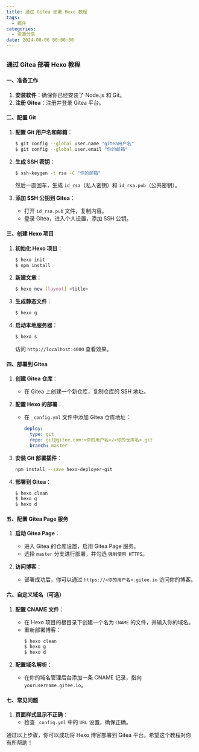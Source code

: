 ```yaml
---
title: 通过 Gitea 部署 Hexo 教程
tags:
  - 稿件
categories:
  - 资源分享
date: 2024-08-06 00:00:00
---
```


> 

<!-- more -->

## 

### 通过 Gitea 部署 Hexo 教程

#### 一、准备工作
1. **安装软件**：确保你已经安装了 Node.js 和 Git。
2. **注册 Gitea**：注册并登录 Gitea 平台。

#### 二、配置 Git
1. **配置 Git 用户名和邮箱**：
   ```bash
   $ git config --global user.name "gitea用户名"
   $ git config --global user.email "你的邮箱"
   ```

2. **生成 SSH 密钥**：
   ```bash
   $ ssh-keygen -t rsa -C "你的邮箱"
   ```
   然后一直回车，生成 `id_rsa`（私人密钥）和 `id_rsa.pub`（公共密钥）。

3. **添加 SSH 公钥到 Gitea**：
   - 打开 `id_rsa.pub` 文件，复制内容。
   - 登录 Gitea，进入个人设置，添加 SSH 公钥。

#### 三、创建 Hexo 项目
1. **初始化 Hexo 项目**：
   ```bash
   $ hexo init
   $ npm install
   ```

2. **新建文章**：
   ```bash
   $ hexo new [layout] <title>
   ```

3. **生成静态文件**：
   ```bash
   $ hexo g
   ```

4. **启动本地服务器**：
   ```bash
   $ hexo s
   ```
   访问 `http://localhost:4000` 查看效果。

#### 四、部署到 Gitea
1. **创建 Gitea 仓库**：
   - 在 Gitea 上创建一个新仓库，复制仓库的 SSH 地址。

2. **配置 Hexo 的部署**：
   - 在 `_config.yml` 文件中添加 Gitea 仓库地址：
     ```yaml
     deploy:
       type: git
       repo: git@gitee.com:<你的用户名>/<你的仓库名>.git
       branch: master
     ```

3. **安装 Git 部署插件**：
   ```bash
   npm install --save hexo-deployer-git
   ```

4. **部署到 Gitea**：
   ```bash
   $ hexo clean
   $ hexo g
   $ hexo d
   ```

#### 五、配置 Gitea Page 服务
1. **启动 Gitea Page**：
   - 进入 Gitea 的仓库设置，启用 Gitea Page 服务。
   - 选择 `master` 分支进行部署，并勾选 `强制使用 HTTPS`。

2. **访问博客**：
   - 部署成功后，你可以通过 `https://<你的用户名>.gitee.io` 访问你的博客。

#### 六、自定义域名（可选）
1. **配置 CNAME 文件**：
   - 在 Hexo 项目的根目录下创建一个名为 `CNAME` 的文件，并输入你的域名。
   - 重新部署博客：
     ```bash
     $ hexo clean
     $ hexo g
     $ hexo d
     ```

2. **配置域名解析**：
   - 在你的域名管理后台添加一条 CNAME 记录，指向 `yourusername.gitee.io`。

#### 七、常见问题
1. **页面样式显示不正确**：
   - 检查 `_config.yml` 中的 `URL` 设置，确保正确。

通过以上步骤，你可以成功将 Hexo 博客部署到 Gitea 平台。希望这个教程对你有所帮助！
